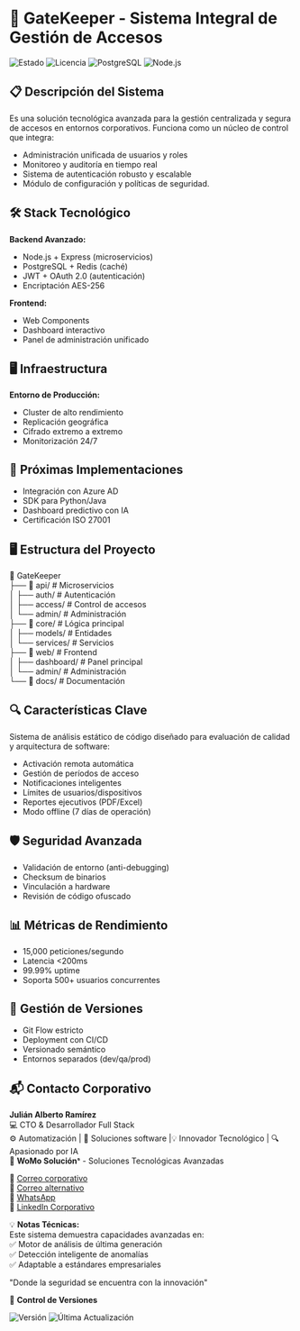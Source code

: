
# 🔐 GateKeeper - Sistema Integral de Gestión de Accesos

![Estado](https://img.shields.io/badge/🚀_En_Producción-green) 
![Licencia](https://img.shields.io/badge/Licencia-🔒_Privada-red)
![PostgreSQL](https://img.shields.io/badge/PostgreSQL-4169E1?logo=postgresql&logoColor=white)
![Node.js](https://img.shields.io/badge/Node.js-339933?logo=nodedotjs&logoColor=white)

## 📋 Descripción del Sistema
Es una solución tecnológica avanzada para la gestión centralizada y segura de accesos en entornos corporativos. Funciona como un núcleo de control que integra:

- Administración unificada de usuarios y roles
- Monitoreo y auditoría en tiempo real
- Sistema de autenticación robusto y escalable
- Módulo de configuración y políticas de seguridad.

## 🛠 Stack Tecnológico
**Backend Avanzado:**
- Node.js + Express (microservicios)
- PostgreSQL + Redis (caché)
- JWT + OAuth 2.0 (autenticación)
- Encriptación AES-256

**Frontend:**
- Web Components
- Dashboard interactivo
- Panel de administración unificado

## 🖥️ Infraestructura

**Entorno de Producción:**
- Cluster de alto rendimiento
- Replicación geográfica
- Cifrado extremo a extremo
- Monitorización 24/7

## 🚀 Próximas Implementaciones
- Integración con Azure AD
- SDK para Python/Java
- Dashboard predictivo con IA
- Certificación ISO 27001

## 🖥️ Estructura del Proyecto
📁 GateKeeper  
├── 📂 api/ # Microservicios  
│ ├── auth/ # Autenticación  
│ ├── access/ # Control de accesos  
│ └── admin/ # Administración  
├── 📂 core/ # Lógica principal  
│ ├── models/ # Entidades  
│ └── services/ # Servicios  
├── 📂 web/ # Frontend  
│ ├── dashboard/ # Panel principal  
│ └── admin/ # Administración  
└── 📂 docs/ # Documentación  


## 🔍 Características Clave
Sistema de análisis estático de código diseñado para evaluación de calidad y arquitectura de software:
- Activación remota automática
- Gestión de períodos de acceso
- Notificaciones inteligentes
- Límites de usuarios/dispositivos
- Reportes ejecutivos (PDF/Excel)
- Modo offline (7 días de operación)

## 🛡️ Seguridad Avanzada
- Validación de entorno (anti-debugging)
- Checksum de binarios
- Vinculación a hardware
- Revisión de código ofuscado

## 📊 Métricas de Rendimiento
- 15,000 peticiones/segundo
- Latencia <200ms
- 99.99% uptime
- Soporta 500+ usuarios concurrentes

## 📝 Gestión de Versiones
- Git Flow estricto
- Deployment con CI/CD
- Versionado semántico
- Entornos separados (dev/qa/prod)

## 📬 Contacto Corporativo
**Julián Alberto Ramírez**  
💻 CTO & Desarrollador Full Stack   
⚙️ Automatización | 🧩 Soluciones software |💡 Innovador Tecnológico | 🔍 Apasionado por IA  
🏢 **WoMo Soluciónˢ** - Soluciones Tecnológicas Avanzadas  

📧 [Correo corporativo](mailto:womostd@gmail.com)  
📧 [Correo alternativo](mailto:juliram81@hotmail.com)  
📱 [WhatsApp](https://wa.me/573180401930)  
🔗 [LinkedIn Corporativo](https://www.linkedin.com/company/womo-solucions/)  

💡 **Notas Técnicas:**  
Este sistema demuestra capacidades avanzadas en:   
✅ Motor de análisis de última generación  
✅ Detección inteligente de anomalías  
✅ Adaptable a estándares empresariales  

"Donde la seguridad se encuentra con la innovación"

📅 **Control de Versiones**  

![Versión](https://img.shields.io/badge/Versión-1.1.0-blue) ![Última Actualización](https://img.shields.io/badge/Actualizado-Jul_2025-green)

